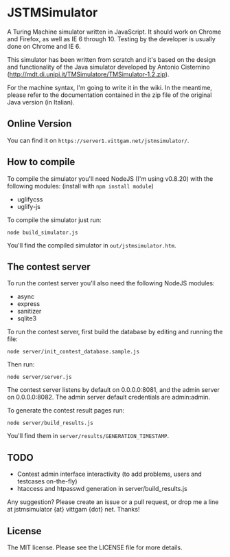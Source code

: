 # JSTMSimulator

A Turing Machine simulator written in JavaScript. It should work on Chrome and Firefox, as well as IE 6 through 10. Testing by the developer is usually done on Chrome and IE 6.

This simulator has been written from scratch and it's based on the design and functionality of the Java simulator developed by Antonio Cisternino (http://mdt.di.unipi.it/TMSimulatore/TMSimulator-1.2.zip).

For the machine syntax, I'm going to write it in the wiki. In the meantime, please refer to the documentation contained in the zip file of the original Java version (in Italian).

## Online Version

You can find it on `https://server1.vittgam.net/jstmsimulator/`.

## How to compile

To compile the simulator you'll need NodeJS (I'm using v0.8.20) with the following modules: (install with `npm install module`)

- uglifycss
- uglify-js

To compile the simulator just run:

`node build_simulator.js`

You'll find the compiled simulator in `out/jstmsimulator.htm`.

## The contest server

To run the contest server you'll also need the following NodeJS modules:

- async
- express
- sanitizer
- sqlite3

To run the contest server, first build the database by editing and running the file:

`node server/init_contest_database.sample.js`

Then run:

`node server/server.js`

The contest server listens by default on 0.0.0.0:8081, and the admin server on 0.0.0.0:8082.
The admin server default credentials are admin:admin.

To generate the contest result pages run:

`node server/build_results.js`

You'll find them in `server/results/GENERATION_TIMESTAMP`.

## TODO

- Contest admin interface interactivity (to add problems, users and testcases on-the-fly)
- htaccess and htpasswd generation in server/build_results.js

Any suggestion? Please create an issue or a pull request, or drop me a line at jstmsimulator {at} vittgam {dot} net. Thanks!

## License

The MIT license. Please see the LICENSE file for more details.

